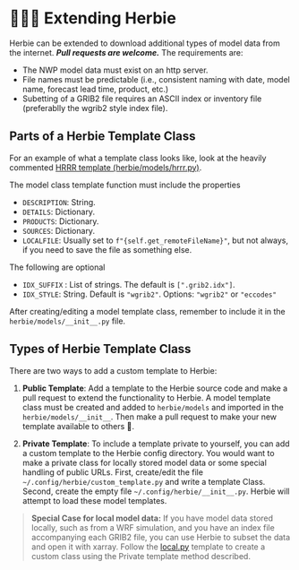 # 👷🏻‍♂️ Extending Herbie

Herbie can be extended to download additional types of model data from the internet. **_Pull requests are welcome._** The requirements are:

- The NWP model data must exist on an http server.
- File names must be predictable (i.e., consistent naming with date, model name, forecast lead time, product, etc.)
- Subetting of a GRIB2 file requires an ASCII index or inventory file (preferablly the wgrib2 style index file).

## Parts of a Herbie Template Class

For an example of what a template class looks like, look at the heavily commented [HRRR template (herbie/models/hrrr.py)](https://github.com/blaylockbk/Herbie/blob/main/herbie/models/hrrr.py).

The model class template function must include the properties

- `DESCRIPTION`: String.
- `DETAILS`: Dictionary.
- `PRODUCTS`: Dictionary.
- `SOURCES`: Dictionary.
- `LOCALFILE`: Usually set to `f"{self.get_remoteFileName}"`, but not always, if you need to save the file as something else.

The following are optional

- `IDX_SUFFIX` : List of strings. The default is `[".grib2.idx"]`.
- `IDX_STYLE`: String. Default is `"wgrib2"`. Options: `"wgrib2"` or `"eccodes"`

After creating/editing a model template class, remember to include it in the `herbie/models/__init__.py` file.

## Types of Herbie Template Class

There are two ways to add a custom template to Herbie:

1. **Public Template**: Add a template to the Herbie source code and make a pull request to extend the functionality to Herbie. A model template class must be created and added to `herbie/models` and imported in the `herbie/models/__init__`. Then make a pull request to make your new template available to others 🙂.

2. **Private Template**: To include a template private to yourself, you can add a custom template to the Herbie config directory. You would want to make a private class for locally stored model data or some special handling of public URLs. First, create/edit the file `~/.config/herbie/custom_template.py` and write a template Class. Second, create the empty file `~/.config/herbie/__init__.py`. Herbie will attempt to load these model templates.

> **Special Case for local model data:** If you have model data stored locally, such as from a WRF simulation, and you have an index file accompanying each GRIB2 file, you can use Herbie to subset the data and open it with xarray. Follow the [local.py](https://github.com/blaylockbk/Herbie/blob/main/herbie/models/local.py) template to create a custom class using the Private template method described.
